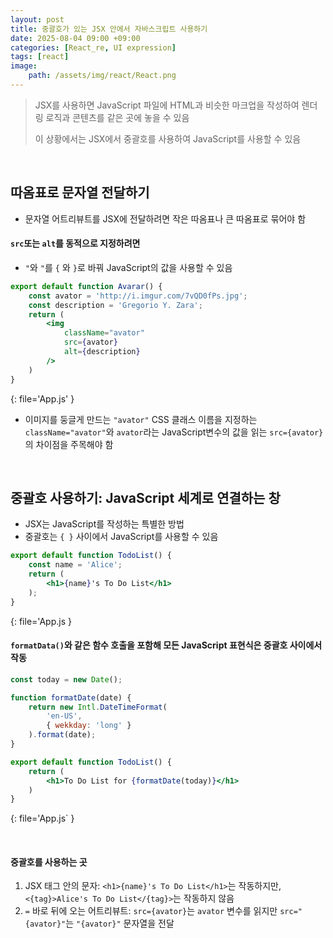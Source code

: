 ```yaml
---
layout: post
title: 중괄호가 있는 JSX 안에서 자바스크립트 사용하기
date: 2025-08-04 09:00 +09:00
categories: [React_re, UI expression]
tags: [react]
image:
    path: /assets/img/react/React.png
---
```


> JSX를 사용하면 JavaScript 파일에 HTML과 비슷한 마크업을 작성하여 렌더링 로직과 콘텐츠를 같은 곳에 놓을 수 있음
>
> 이 상황에서는 JSX에서 중괄호를 사용하여 JavaScript를 사용할 수 있음

<br>

## 따옴표로 문자열 전달하기

- 문자열 어트리뷰트를 JSX에 전달하려면 작은 따옴표나 큰 따옴표로 묶어야 함

#### `src`또는 `alt`를 동적으로 지정하려면

- `"`와 `"`를 `{` 와 `}`로 바꿔 JavaScript의 값을 사용할 수 있음

```jsx
export default function Avarar() {
    const avator = 'http://i.imgur.com/7vQD0fPs.jpg';
    const description = 'Gregorio Y. Zara';
    return (
        <img
            className="avator"
            src={avator}
            alt={description}
        />
    )
}
```
{: file='App.js' }

- 이미지를 둥글게 만드는 `"avator"` CSS 클래스 이름을 지정하는 `className="avator"`와 `avator`라는 JavaScript변수의 값을 읽는 `src={avator}`의 차이점을 주목해야 함

<br>

## 중괄호 사용하기: JavaScript 세계로 연결하는 창

- JSX는 JavaScript를 작성하는 특별한 방법
- 중괄호는 `{ }` 사이에서 JavaScript를 사용할 수 있음

```jsx
export default function TodoList() {
    const name = 'Alice';
    return (
        <h1>{name}'s To Do List</h1>
    );
}
```
{: file='App.js }

#### `formatData()`와 같은 함수 호출을 포함해 모든 JavaScript 표현식은 중괄호 사이에서 작동

```jsx
const today = new Date();

function formatDate(date) {
    return new Intl.DateTimeFormat(
        'en-US',
        { wekkday: 'long' }
    ).format(date);
}

export default function TodoList() {
    return (
        <h1>To Do List for {formatDate(today)}</h1>
    )
}
```
{: file='App.js` }

<br>

#### 중괄호를 사용하는 곳

1. JSX 태그 안의 문자: `<h1>{name}'s To Do List</h1>`는 작동하지만, `<{tag}>Alice's To Do List</{tag}>`는 작동하지 않음
2. `=` 바로 뒤에 오는 어트리뷰트: `src={avator}`는 `avator` 변수를 읽지만 `src="{avator}"`는 `"{avator}"` 문자열을 전달

<br> 